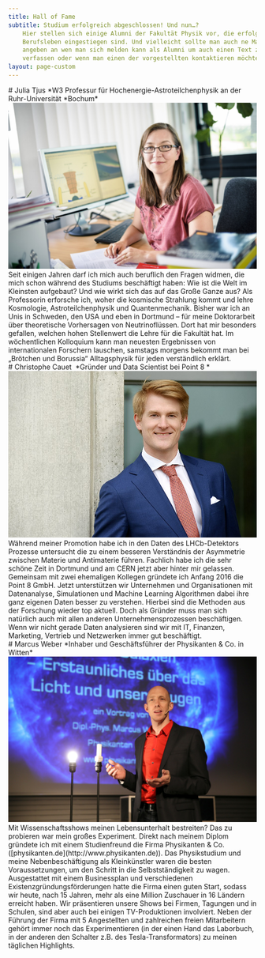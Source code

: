 ```yaml
---
title: Hall of Fame
subtitle: Studium erfolgreich abgeschlossen! Und nun…?
    Hier stellen sich einige Alumni der Fakultät Physik vor, die erfolgreich ins
    Berufsleben eingestiegen sind. Und vielleicht sollte man auch ne Mailadresse
    angeben an wen man sich melden kann als Alumni um auch einen Text zu
    verfassen oder wenn man einen der vorgestellten kontaktieren möchte
layout: page-custom
---
```


<div class="box" markdown="1">
# Julia Tjus
*W3 Professur für Hochenergie-Astroteilchenphysik an der Ruhr-Universität
*Bochum*  
<span class="image left wall-of-fame">
  <img src="images/wall_of_fame/wof-tjus.jpg" alt="">
</span>
Seit einigen Jahren darf ich mich auch beruflich den Fragen widmen, die mich
schon während des Studiums beschäftigt haben: Wie ist die Welt im Kleinsten
aufgebaut? Und wie wirkt sich das auf das Große Ganze aus? Als Professorin
erforsche ich, woher die kosmische Strahlung kommt und lehre Kosmologie,
Astroteilchenphysik und Quantenmechanik. Bisher war ich an Unis in Schweden,
den USA und eben in Dortmund – für meine Doktorarbeit über theoretische
Vorhersagen von Neutrinoflüssen. Dort hat mir besonders gefallen, welchen
hohen Stellenwert die Lehre für die Fakultät hat. Im wöchentlichen
Kolloquium kann man neuesten Ergebnissen von internationalen Forschern
lauschen, samstags morgens bekommt man bei „Brötchen und Borussia“
Alltagsphysik für jeden verständlich erklärt.
</div>

<div class="box" markdown="1">
# Christophe Cauet 
*Gründer und Data Scientist bei Point 8 *  
<span class="image left wall-of-fame">
  <!-- adjusting the image position a little bit to the left via object-position -->
  <img src="images/wall_of_fame/wof-ccauet.jpg" alt="" style="object-position: 90%;">
</span>
Während meiner Promotion habe ich in den Daten des LHCb-Detektors Prozesse
untersucht die zu einem besseren Verständnis der Asymmetrie zwischen Materie und
Antimaterie führen. Fachlich habe ich die sehr schöne Zeit in Dortmund und am
CERN jetzt aber hinter mir gelassen. Gemeinsam mit zwei ehemaligen Kollegen
gründete ich Anfang 2016 die Point 8 GmbH. Jetzt unterstützen wir Unternehmen
und Organisationen mit Datenanalyse, Simulationen und Machine Learning
Algorithmen dabei ihre ganz eigenen Daten besser zu verstehen. Hierbei sind die
Methoden aus der Forschung wieder top aktuell. Doch als Gründer muss man sich
natürlich auch mit allen anderen Unternehmensprozessen beschäftigen. Wenn wir
nicht gerade Daten analysieren sind wir mit IT, Finanzen, Marketing, Vertrieb
und Netzwerken immer gut beschäftigt. 
</div>

<div class="box" markdown="1">
# Marcus Weber
*Inhaber und Geschäftsführer der Physikanten & Co. in Witten*  
<span class="image right wall-of-fame">
  <img src="images/wall_of_fame/wof-mweber.jpg" alt="">
</span>
Mit Wissenschaftsshows meinen Lebensunterhalt bestreiten? Das zu probieren war
mein großes Experiment.  
Direkt nach meinem Diplom gründete ich mit einem Studienfreund die Firma
Physikanten & Co. ([physikanten.de](http://www.physikanten.de)).  
Das Physikstudium und meine Nebenbeschäftigung als Kleinkünstler waren die
besten Voraussetzungen, um den Schritt in die Selbstständigkeit zu wagen.
Ausgestattet mit einem Businessplan und verschiedenen
Existenzgründungsförderungen hatte die Firma einen guten Start, sodass wir
heute, nach 15 Jahren, mehr als eine Million Zuschauer in 16 Ländern erreicht
haben. Wir präsentieren unsere Shows bei Firmen, Tagungen und in Schulen, sind
aber auch bei einigen TV-Produktionen involviert. Neben der Führung der Firma
mit 5 Angestellten und zahlreichen freien Mitarbeitern gehört immer noch das
Experimentieren (in der einen Hand das Laborbuch, in der anderen den Schalter
z.B. des Tesla-Transformators) zu meinen täglichen Highlights.
</div>
